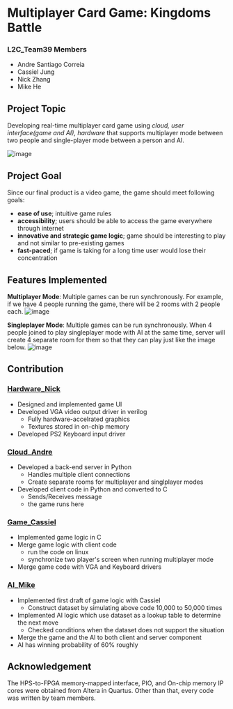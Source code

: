 # Multiplayer Card Game: Kingdoms Battle
### L2C_Team39 Members
- Andre Santiago Correia
- Cassiel Jung
- Nick Zhang
- Mike He

## Project Topic
Developing real-time multiplayer card game using *cloud, user interface(game and AI), hardware* that supports multiplayer mode between two people and single-player mode between a person and AI.

![image](https://user-images.githubusercontent.com/69894554/162331210-1848859a-3568-4246-a924-9c5b8c95b27b.png)

## Project Goal
Since our final product is a video game, the game should meet following goals:
- **ease of use**; intuitive game rules
- **accessibility**; users should be able to access the game everywhere through internet
- **innovative and strategic game logic**; game should be interesting to play and not similar to pre-existing games
- **fast-paced**; if game is taking for a long time user would lose their concentration

## Features Implemented
**Multiplayer Mode**: Multiple games can be run synchronously. For example, if we have 4 people running the game, there will be 2 rooms with 2 people each.
![image](https://user-images.githubusercontent.com/69894554/162332666-ee28c63f-9b6d-4b62-b050-c10e0941628a.png)

**Singleplayer Mode**: Multiple games can be run synchronously. When 4 people joined to play singleplayer mode with AI at the same time, server will create 4 separate room for them so that they can play just like the image below.
![image](https://user-images.githubusercontent.com/69894554/162333109-90437082-9111-4b77-947d-d7125249f5d8.png)

## Contribution
### [Hardware_Nick](https://github.com/UBC-CPEN391/l2c-39/tree/main/hardware)
- Designed and implemented game UI
- Developed VGA video output driver in verilog
    - Fully hardware-accelrated graphics
    - Textures stored in on-chip memory
- Developed PS2 Keyboard input driver
### [Cloud_Andre](https://github.com/UBC-CPEN391/l2c-39/tree/main/cloud)
- Developed a back-end server in Python
    - Handles multiple client connections
    - Create separate rooms for multiplayer and singlplayer modes
- Developed client code in Python and converted to C
    - Sends/Receives message
    - the game runs here
### [Game_Cassiel](https://github.com/UBC-CPEN391/l2c-39/tree/main/gameFiles)
- Implemented game logic in C
- Merge game logic with client code
    - run the code on linux
    - synchronize two player's screen when running multiplayer mode
- Merge game code with VGA and Keyboard drivers
### [AI_Mike](https://github.com/UBC-CPEN391/l2c-39/tree/main/AI)
- Implemented first draft of game logic with Cassiel
    - Construct dataset by simulating above code 10,000 to 50,000 times
- Implemented AI logic which use dataset as a lookup table to determine the next move
    - Checked conditions when the dataset does not support the situation
- Merge the game and the AI to both client and server component
- AI has winning probability of 60% roughly

## Acknowledgement
The HPS-to-FPGA memory-mapped interface, PIO, and On-chip memory IP cores were obtained from Altera 
in Quartus. Other than that, every code was written by team members.
